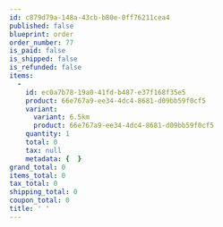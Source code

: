 ```yaml
---
id: c879d79a-148a-43cb-b80e-0ff76211cea4
published: false
blueprint: order
order_number: 77
is_paid: false
is_shipped: false
is_refunded: false
items:
  -
    id: ec0a7b78-19a0-41fd-b487-e37f168f35e5
    product: 66e767a9-ee34-4dc4-8681-d09bb59f0cf5
    variant:
      variant: 6.5km
      product: 66e767a9-ee34-4dc4-8681-d09bb59f0cf5
    quantity: 1
    total: 0
    tax: null
    metadata: {  }
grand_total: 0
items_total: 0
tax_total: 0
shipping_total: 0
coupon_total: 0
title: ' '
---
```

